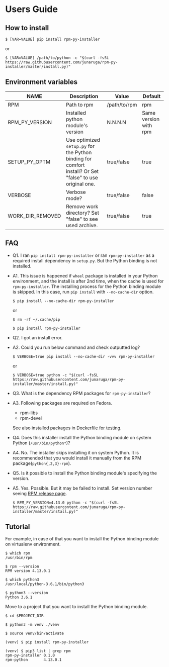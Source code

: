 # Users Guide

## How to install

```
$ [VAR=VALUE] pip install rpm-py-installer
```
or

```
$ [VAR=VALUE] /path/to/python -c "$(curl -fsSL https://raw.githubusercontent.com/junaruga/rpm-py-installer/master/install.py)"
```

## Environment variables

| NAME | Description | Value | Default |
| ---- | ----------- | ----- | ------- |
| RPM | Path to rpm | /path/to/rpm | rpm |
| RPM_PY_VERSION | Installed python module's version | N.N.N.N |  Same version with rpm |
| SETUP_PY_OPTM | Use optimized `setup.py` for the Python binding for comfort install? Or Set "false" to use original one. | true/false | true |
| VERBOSE | Verbose mode? | true/false | false |
| WORK_DIR_REMOVED | Remove work directory? Set "false" to see used archive. | true/false | true |


## FAQ

- Q1. I ran `pip install rpm-py-installer` or ran `rpm-py-installer` as a required install dependency in `setup.py`. But the Python binding is not installed.
- A1. This issue is happened if `wheel` package is installed in your Python environment, and the install is after 2nd time, when the cache is used for `rpm-py-installer`. The installing process for the Python binding module is skipped. In this case, run `pip install` with `--no-cache-dir` option.

  ```
  $ pip install --no-cache-dir rpm-py-installer
  ```

  or

  ```
  $ rm -rf ~/.cache/pip

  $ pip install rpm-py-installer
  ```

- Q2. I got an install error.
- A2. Could you run below command and check outputted log?

  ```
  $ VERBOSE=true pip install --no-cache-dir -vvv rpm-py-installer
  ```

  or

  ```
  $ VERBOSE=true python -c "$(curl -fsSL https://raw.githubusercontent.com/junaruga/rpm-py-installer/master/install.py)"
  ```

- Q3. What is the dependency RPM packages for `rpm-py-installer`?
- A3. Following packages are required on Fedora.
  - rpm-libs
  - rpm-devel

  See also installed packages in [Dockerfile for testing](../.travis/Dockerfile).


- Q4. Does this installer install the Python binding module on system Python (`/usr/bin/python*`)?
- A4. No. The installer skips installing it on system Python.
  It is recommended that you would install it manually from the RPM package(`python{,2,3}-rpm`).


- Q5. Is it possible to install the Python binding module's specifying the version.
- A5. Yes. Possible. But it may be failed to install. Set version number seeing [RPM release page](https://github.com/rpm-software-management/rpm/releases).

  ```
  $ RPM_PY_VERSION=4.13.0 python -c "$(curl -fsSL https://raw.githubusercontent.com/junaruga/rpm-py-installer/master/install.py)"
  ```

## Tutorial

For example, in case of that you want to install the Python binding module on virtualenv environment.

```
$ which rpm
/usr/bin/rpm

$ rpm --version
RPM version 4.13.0.1
```

```
$ which python3
/usr/local/python-3.6.1/bin/python3

$ python3 --version
Python 3.6.1
```

Move to a project that you want to install the Python binding module.

```
$ cd $PROJECT_DIR

$ python3 -m venv ./venv

$ source venv/bin/activate
```

```
(venv) $ pip install rpm-py-installer
```

```
(venv) $ pip3 list | grep rpm
rpm-py-installer 0.1.0
rpm-python       4.13.0.1
```
